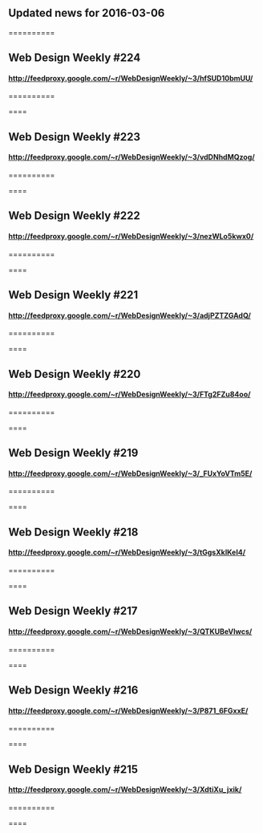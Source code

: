 ## Updated news for 2016-03-06 

==========
## Web Design Weekly #224
#### http://feedproxy.google.com/~r/WebDesignWeekly/~3/hfSUD10bmUU/

==========

====
## Web Design Weekly #223
#### http://feedproxy.google.com/~r/WebDesignWeekly/~3/vdDNhdMQzog/

==========

====
## Web Design Weekly #222
#### http://feedproxy.google.com/~r/WebDesignWeekly/~3/nezWLo5kwx0/

==========

====
## Web Design Weekly #221
#### http://feedproxy.google.com/~r/WebDesignWeekly/~3/adjPZTZGAdQ/

==========

====
## Web Design Weekly #220
#### http://feedproxy.google.com/~r/WebDesignWeekly/~3/FTg2FZu84oo/

==========

====
## Web Design Weekly #219
#### http://feedproxy.google.com/~r/WebDesignWeekly/~3/_FUxYoVTm5E/

==========

====
## Web Design Weekly #218
#### http://feedproxy.google.com/~r/WebDesignWeekly/~3/tGgsXkIKeI4/

==========

====
## Web Design Weekly #217
#### http://feedproxy.google.com/~r/WebDesignWeekly/~3/QTKUBeVlwcs/

==========

====
## Web Design Weekly #216
#### http://feedproxy.google.com/~r/WebDesignWeekly/~3/P871_6FGxxE/

==========

====
## Web Design Weekly #215
#### http://feedproxy.google.com/~r/WebDesignWeekly/~3/XdtiXu_jxik/

==========

====
